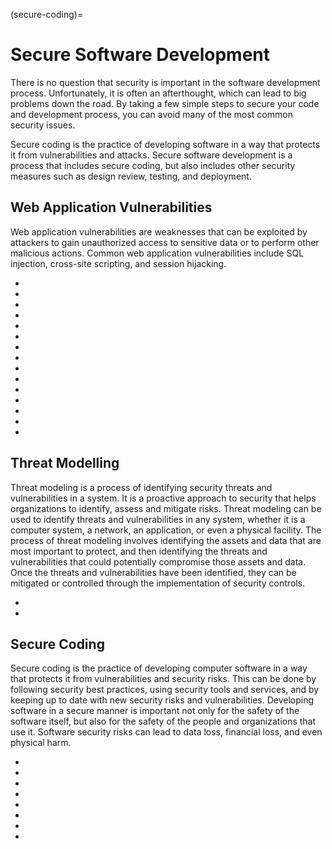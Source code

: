(secure-coding)=
# Secure Software Development

There is no question that security is important in the software development process. Unfortunately, it is often an afterthought, which can lead to big problems down the road. By taking a few simple steps to secure your code and development process, you can avoid many of the most common security issues.

Secure coding is the practice of developing software in a way that protects it from vulnerabilities and attacks. Secure software development is a process that includes secure coding, but also includes other security measures such as design review, testing, and deployment.

## Web Application Vulnerabilities

Web application vulnerabilities are weaknesses that can be exploited by attackers to gain unauthorized access to sensitive data or to perform other malicious actions. Common web application vulnerabilities include SQL injection, cross-site scripting, and session hijacking.

* [](owasp-top-10-the-most-common-security-flaws-in-web-applications)
* [](an-overview-into-website-mechanisms-and-vulnerabilities)
* [](remote-code-execution-is-a-serious-threat-be-prepared)
* [](input-validation-for-greater-security)
* [](an-overview-of-cross-origin-resource-sharing)
* [](insecure-deserialization-attacks)
* [](content-security-policy-in-web-application-security)
* [](an-overview-of-file-inclusion-vulnerabilities)
* [](an-overview-of-directory-traversal-attacks-in-a-web-application)
* [](how-to-prevent-insecure-design-vulnerabilities)
* [](how-do-you-prevent-brute-force-attacks)
* [](secure-your-web-application-against-cross-site-scripting-xss)
* [](prevent-buffer-overflows-before-they-happen)
* [](securing-application-cookies)
* [](protect-your-web-applications-against-csrf-attacks)

## Threat Modelling

Threat modeling is a process of identifying security threats and vulnerabilities in a system. It is a proactive approach to security that helps organizations to identify, assess and mitigate risks. Threat modeling can be used to identify threats and vulnerabilities in any system, whether it is a computer system, a network, an application, or even a physical facility. The process of threat modeling involves identifying the assets and data that are most important to protect, and then identifying the threats and vulnerabilities that could potentially compromise those assets and data. Once the threats and vulnerabilities have been identified, they can be mitigated or controlled through the implementation of security controls.

* [](model-your-threats-to-protect-your-assets)
* [](introduction-to-stride-as-a-threat-modelling-framework)

## Secure Coding

Secure coding is the practice of developing computer software in a way that protects it from vulnerabilities and security risks. This can be done by following security best practices, using security tools and services, and by keeping up to date with new security risks and vulnerabilities. Developing software in a secure manner is important not only for the safety of the software itself, but also for the safety of the people and organizations that use it. Software security risks can lead to data loss, financial loss, and even physical harm.

* [](ensure-the-security-of-your-app-with-a-secure-sdlc)
* [](the-role-of-fuzz-testing-in-improving-security)
* [](reduce-api-security-risks-by-following-best-practices)
* [](develop-secure-java-applets-a-step-by-step-guide)
* [](generate-a-scalable-view-of-your-software-development-process)
* [](ensure-your-software-s-safety-with-security-testing)
* [](understanding-bug-bounty-hunting)
* [](federated-identity-management-and-single-sign-on-sso)